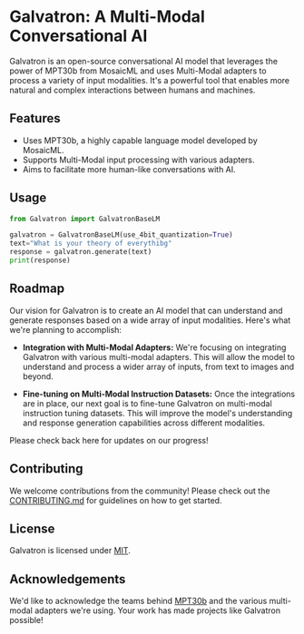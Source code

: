 
# Galvatron: A Multi-Modal Conversational AI

Galvatron is an open-source conversational AI model that leverages the power of MPT30b from MosaicML and uses Multi-Modal adapters to process a variety of input modalities. It's a powerful tool that enables more natural and complex interactions between humans and machines.

## Features
- Uses MPT30b, a highly capable language model developed by MosaicML.
- Supports Multi-Modal input processing with various adapters.
- Aims to facilitate more human-like conversations with AI.

## Usage
```python
from Galvatron import GalvatronBaseLM

galvatron = GalvatronBaseLM(use_4bit_quantization=True)
text="What is your theory of everythibg"
response = galvatron.generate(text)
print(response)
```

## Roadmap

Our vision for Galvatron is to create an AI model that can understand and generate responses based on a wide array of input modalities. Here's what we're planning to accomplish:

- **Integration with Multi-Modal Adapters:** We're focusing on integrating Galvatron with various multi-modal adapters. This will allow the model to understand and process a wider array of inputs, from text to images and beyond.

- **Fine-tuning on Multi-Modal Instruction Datasets:** Once the integrations are in place, our next goal is to fine-tune Galvatron on multi-modal instruction tuning datasets. This will improve the model's understanding and response generation capabilities across different modalities.

Please check back here for updates on our progress!

## Contributing
We welcome contributions from the community! Please check out the [CONTRIBUTING.md](./CONTRIBUTING.md) for guidelines on how to get started.

## License
Galvatron is licensed under [MIT](./LICENSE).

## Acknowledgements
We'd like to acknowledge the teams behind [MPT30b](https://huggingface.co/mosaicml/mpt-30b-chat) and the various multi-modal adapters we're using. Your work has made projects like Galvatron possible!

